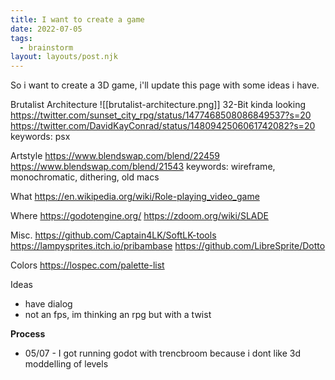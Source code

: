 ```yaml
---
title: I want to create a game
date: 2022-07-05
tags:
  - brainstorm
layout: layouts/post.njk
---
```

So i want to create a 3D game, i'll update this page with some ideas i have.

Brutalist Architecture
 ![[brutalist-architecture.png]]
32-Bit kinda looking
https://twitter.com/sunset_city_rpg/status/1477468508086849537?s=20
https://twitter.com/DavidKayConrad/status/1480942506061742082?s=20
keywords: psx

Artstyle
https://www.blendswap.com/blend/22459
https://www.blendswap.com/blend/21543
keywords: wireframe, monochromatic, dithering, old macs

What
https://en.wikipedia.org/wiki/Role-playing_video_game

Where
https://godotengine.org/
https://zdoom.org/wiki/SLADE

Misc.
https://github.com/Captain4LK/SoftLK-tools
https://lampysprites.itch.io/pribambase
https://github.com/LibreSprite/Dotto

Colors
https://lospec.com/palette-list

Ideas
- have dialog
- not an fps, im thinking an rpg but with a twist

**Process**
- 05/07 - I got running godot with trencbroom because i dont like 3d moddelling of levels

